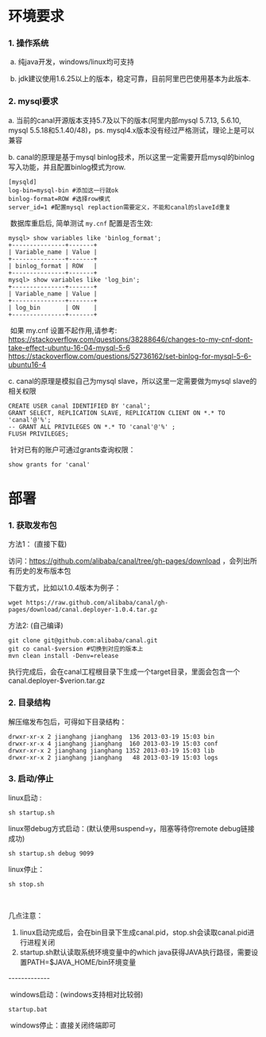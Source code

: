# 环境要求

### 1. 操作系统

​    a.  纯java开发，windows/linux均可支持

​    b.  jdk建议使用1.6.25以上的版本，稳定可靠，目前阿里巴巴使用基本为此版本. 

 

### 2. mysql要求

   a. 当前的canal开源版本支持5.7及以下的版本(阿里内部mysql 5.7.13, 5.6.10, mysql 5.5.18和5.1.40/48)，ps. mysql4.x版本没有经过严格测试，理论上是可以兼容

   b. canal的原理是基于mysql binlog技术，所以这里一定需要开启mysql的binlog写入功能，并且配置binlog模式为row.

```
[mysqld]  
log-bin=mysql-bin #添加这一行就ok  
binlog-format=ROW #选择row模式  
server_id=1 #配置mysql replaction需要定义，不能和canal的slaveId重复  
```

​    数据库重启后, 简单测试 `my.cnf` 配置是否生效:

```
mysql> show variables like 'binlog_format';
+---------------+-------+
| Variable_name | Value |
+---------------+-------+
| binlog_format | ROW   |
+---------------+-------+
mysql> show variables like 'log_bin';
+---------------+-------+
| Variable_name | Value |
+---------------+-------+
| log_bin       | ON    |
+---------------+-------+
```

​    如果 my.cnf 设置不起作用,请参考:
​    <https://stackoverflow.com/questions/38288646/changes-to-my-cnf-dont-take-effect-ubuntu-16-04-mysql-5-6>
​    <https://stackoverflow.com/questions/52736162/set-binlog-for-mysql-5-6-ubuntu16-4>

   c.  canal的原理是模拟自己为mysql slave，所以这里一定需要做为mysql slave的相关权限 

```
CREATE USER canal IDENTIFIED BY 'canal';    
GRANT SELECT, REPLICATION SLAVE, REPLICATION CLIENT ON *.* TO 'canal'@'%';  
-- GRANT ALL PRIVILEGES ON *.* TO 'canal'@'%' ;  
FLUSH PRIVILEGES; 
```

​     针对已有的账户可通过grants查询权限：

```
show grants for 'canal' 
```

###  

# 部署

### 1. 获取发布包

方法1： (直接下载)

访问：<https://github.com/alibaba/canal/tree/gh-pages/download> ，会列出所有历史的发布版本包

下载方式，比如以1.0.4版本为例子： 

```
wget https://raw.github.com/alibaba/canal/gh-pages/download/canal.deployer-1.0.4.tar.gz
```

方法2:  (自己编译)

```
git clone git@github.com:alibaba/canal.git
git co canal-$version #切换到对应的版本上
mvn clean install -Denv=release
```

执行完成后，会在canal工程根目录下生成一个target目录，里面会包含一个 canal.deployer-$verion.tar.gz

 

### 2. 目录结构

解压缩发布包后，可得如下目录结构：

```
drwxr-xr-x 2 jianghang jianghang  136 2013-03-19 15:03 bin
drwxr-xr-x 4 jianghang jianghang  160 2013-03-19 15:03 conf
drwxr-xr-x 2 jianghang jianghang 1352 2013-03-19 15:03 lib
drwxr-xr-x 2 jianghang jianghang   48 2013-03-19 15:03 logs
```

 

### 3. 启动/停止

   linux启动 :   

```
sh startup.sh 
```

   linux带debug方式启动：(默认使用suspend=y，阻塞等待你remote debug链接成功)

```
sh startup.sh debug 9099
```

   linux停止：

```
sh stop.sh
```

​       

  几点注意： 

1. linux启动完成后，会在bin目录下生成canal.pid，stop.sh会读取canal.pid进行进程关闭
2. startup.sh默认读取系统环境变量中的which java获得JAVA执行路径，需要设置PATH=$JAVA_HOME/bin环境变量

\-------------   

​    windows启动：(windows支持相对比较弱)

```
startup.bat
```

​    windows停止：直接关闭终端即可